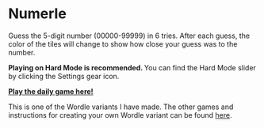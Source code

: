 # Numerle

Guess the 5-digit number (00000-99999) in 6 tries. After each guess, the color of the tiles will
change to show how close your guess was to the number.

<strong>Playing on Hard Mode is recommended. </strong>
You can find the Hard Mode slider by clicking the Settings gear icon.

[**Play the daily game here!**](https://numerle.netlify.app)

This is one of the Wordle variants I have made. The other games and instructions for creating your own Wordle variant can be found [here](https://github.com/Compsciler/Wordle-With-Score-Database/).
